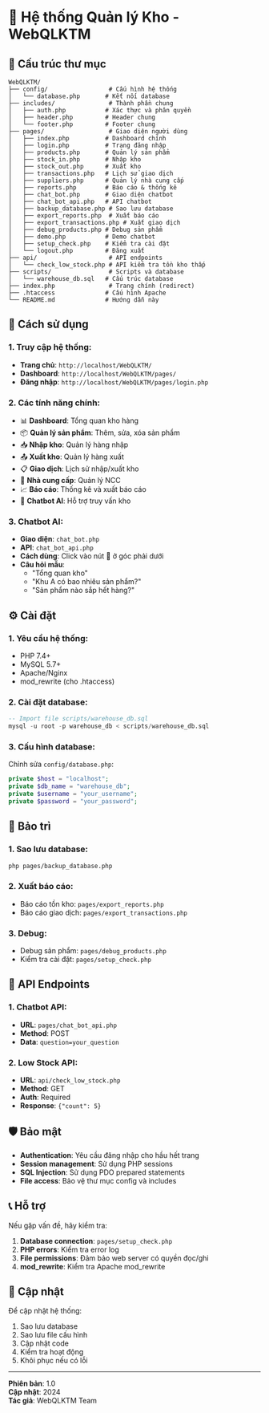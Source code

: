 # 🏪 Hệ thống Quản lý Kho - WebQLKTM

## 📁 Cấu trúc thư mục

```
WebQLKTM/
├── config/                 # Cấu hình hệ thống
│   └── database.php       # Kết nối database
├── includes/               # Thành phần chung
│   ├── auth.php           # Xác thực và phân quyền
│   ├── header.php         # Header chung
│   └── footer.php         # Footer chung
├── pages/                  # Giao diện người dùng
│   ├── index.php          # Dashboard chính
│   ├── login.php          # Trang đăng nhập
│   ├── products.php       # Quản lý sản phẩm
│   ├── stock_in.php       # Nhập kho
│   ├── stock_out.php      # Xuất kho
│   ├── transactions.php   # Lịch sử giao dịch
│   ├── suppliers.php      # Quản lý nhà cung cấp
│   ├── reports.php        # Báo cáo & thống kê
│   ├── chat_bot.php       # Giao diện chatbot
│   ├── chat_bot_api.php   # API chatbot
│   ├── backup_database.php # Sao lưu database
│   ├── export_reports.php  # Xuất báo cáo
│   ├── export_transactions.php # Xuất giao dịch
│   ├── debug_products.php # Debug sản phẩm
│   ├── demo.php           # Demo chatbot
│   ├── setup_check.php    # Kiểm tra cài đặt
│   └── logout.php         # Đăng xuất
├── api/                    # API endpoints
│   └── check_low_stock.php # API kiểm tra tồn kho thấp
├── scripts/                # Scripts và database
│   └── warehouse_db.sql   # Cấu trúc database
├── index.php               # Trang chính (redirect)
├── .htaccess              # Cấu hình Apache
└── README.md              # Hướng dẫn này
```

## 🚀 Cách sử dụng

### **1. Truy cập hệ thống:**
- **Trang chủ**: `http://localhost/WebQLKTM/`
- **Dashboard**: `http://localhost/WebQLKTM/pages/`
- **Đăng nhập**: `http://localhost/WebQLKTM/pages/login.php`

### **2. Các tính năng chính:**
- 📊 **Dashboard**: Tổng quan kho hàng
- 📦 **Quản lý sản phẩm**: Thêm, sửa, xóa sản phẩm
- 📥 **Nhập kho**: Quản lý hàng nhập
- 📤 **Xuất kho**: Quản lý hàng xuất
- 📋 **Giao dịch**: Lịch sử nhập/xuất kho
- 🏢 **Nhà cung cấp**: Quản lý NCC
- 📈 **Báo cáo**: Thống kê và xuất báo cáo
- 🤖 **Chatbot AI**: Hỗ trợ truy vấn kho

### **3. Chatbot AI:**
- **Giao diện**: `chat_bot.php`
- **API**: `chat_bot_api.php`
- **Cách dùng**: Click vào nút 💬 ở góc phải dưới
- **Câu hỏi mẫu**:
  - "Tổng quan kho"
  - "Khu A có bao nhiêu sản phẩm?"
  - "Sản phẩm nào sắp hết hàng?"

## ⚙️ Cài đặt

### **1. Yêu cầu hệ thống:**
- PHP 7.4+
- MySQL 5.7+
- Apache/Nginx
- mod_rewrite (cho .htaccess)

### **2. Cài đặt database:**
```sql
-- Import file scripts/warehouse_db.sql
mysql -u root -p warehouse_db < scripts/warehouse_db.sql
```

### **3. Cấu hình database:**
Chỉnh sửa `config/database.php`:
```php
private $host = "localhost";
private $db_name = "warehouse_db";
private $username = "your_username";
private $password = "your_password";
```

## 🔧 Bảo trì

### **1. Sao lưu database:**
```bash
php pages/backup_database.php
```

### **2. Xuất báo cáo:**
- Báo cáo tồn kho: `pages/export_reports.php`
- Báo cáo giao dịch: `pages/export_transactions.php`

### **3. Debug:**
- Debug sản phẩm: `pages/debug_products.php`
- Kiểm tra cài đặt: `pages/setup_check.php`

## 📱 API Endpoints

### **1. Chatbot API:**
- **URL**: `pages/chat_bot_api.php`
- **Method**: POST
- **Data**: `question=your_question`

### **2. Low Stock API:**
- **URL**: `api/check_low_stock.php`
- **Method**: GET
- **Auth**: Required
- **Response**: `{"count": 5}`

## 🛡️ Bảo mật

- **Authentication**: Yêu cầu đăng nhập cho hầu hết trang
- **Session management**: Sử dụng PHP sessions
- **SQL Injection**: Sử dụng PDO prepared statements
- **File access**: Bảo vệ thư mục config và includes

## 📞 Hỗ trợ

Nếu gặp vấn đề, hãy kiểm tra:
1. **Database connection**: `pages/setup_check.php`
2. **PHP errors**: Kiểm tra error log
3. **File permissions**: Đảm bảo web server có quyền đọc/ghi
4. **mod_rewrite**: Kiểm tra Apache mod_rewrite

## 🔄 Cập nhật

Để cập nhật hệ thống:
1. Sao lưu database
2. Sao lưu file cấu hình
3. Cập nhật code
4. Kiểm tra hoạt động
5. Khôi phục nếu có lỗi

---

**Phiên bản**: 1.0  
**Cập nhật**: 2024  
**Tác giả**: WebQLKTM Team
